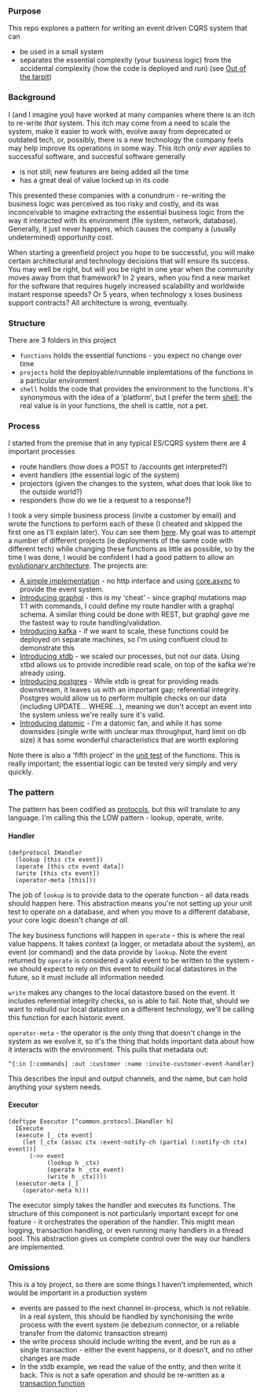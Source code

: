 ### Purpose

This repo explores a pattern for writing an event driven CQRS system that can 
* be used in a small system 
* separates the essential complexity (your business logic) from the accidental complexity (how the code is deployed and run) (see [Out of the tarpit](https://curtclifton.net/papers/MoseleyMarks06a.pdf))

### Background

I (and I imagine you) have worked at many companies where there is an itch to re-write *that* system.  This itch may come from a need to scale the system, make it easier to work with, evolve away from deprecated or outdated tech, or, possibly, there is a new technology the company feels may help improve its operations in some way.  This itch *only ever* applies to successful software, and succesful software generally 
* is not still; new features are being added all the time
* has a great deal of value locked up in its code

This presented these companies with a conundrum - re-writing the business logic was perceived as too risky and costly, and its was inconceivable to imagine extracting the essential business logic from the way it interacted with its environment (file system, network, database).  Generally, it just never happens, which causes the company a (usually undetermined) opportunity cost.

When starting a greenfield project you hope to be successful, you will make certain architectural and technology decisions that will ensure its success.  You may well be right, but will you be right in one year when the community moves away from that framework?  In 2 years, when you find a new market for the software that requires hugely increased scalability and worldwide instant response speeds?  Or 5 years, when technology x loses business support contracts?  All architecture is wrong, eventually.
### Structure
There are 3 folders in this project
* `functions` holds the essential functions - you expect no change over time
* `projects` hold the deployable/runnable implemtations of the functions in a particular environment
* `shell` holds the code that provides the environment to the functions.  It's synonymous with the idea of a 'platform', but I prefer the term [shell](https://www.destroyallsoftware.com/screencasts/catalog/functional-core-imperative-shell); the real value is in your functions, the shell is cattle, not a pet. 
### Process
I started from the premise that in any typical ES/CQRS system there are 4 important processes
* route handlers (how does a POST to /accounts get interpreted?)
* event handlers (the essential logic of the system)
* projectors (given the changes to the system, what does that look like to the outside world?)
* responders (how do we tie a request to a response?)

I took a very simple business process (invite a customer by email) and wrote the functions to perform each of these (I cheated and skipped the first one as I'll explain later).  You can see them [here](functions/src).  My goal was to attempt a number of different projects (ie deployments of the same code with different tech) while changing these functions as little as possible, so by the time I was done, I would be confident I had a good pattern to allow an [evolutionary architecture](https://www.thoughtworks.com/en-gb/insights/books/building-evolutionary-architectures). The projects are:

* [A simple implementation](projects/basic-async/) - no http interface and using [core.async](https://github.com/clojure/core.async) to provide the event system.
* [Introducing graphql](projects/gql-async/) - this is my 'cheat' - since graphql mutations map 1:1 with commands, I could define my route handler with a graphql schema.  A similar thing could be done with REST, but graphql gave me the fastest way to route handling/validation.
* [Introducing kafka](projects/gql-kafka/) - if we want to scale, these functions could be deployed on separate machines, so I'm using confluent cloud to demonstrate this
* [Introducing xtdb](projects/gql-kafka-xtdb/) - we scaled our processes, but not our data.  Using xtbd allows us to provide incredible read scale, on top of the kafka we're already using.
* [Introducing postgres](projects/gql-kafka-xtdb-postgres/) - While xtdb is great for providing reads downstream, it leaves us with an important gap; referential integrity.  Postgres would allow us to perform multiple checks on our data (including UPDATE... WHERE...), meaning we don't accept an event into the system unless we're really sure it's valid.
* [Introducing datomic](projects/gql-kafka-datomic/) - I'm a datomic fan, and while it has some downsides (single write with unclear max throughput, hard limit on db size) it has some wonderful characteristics that are worth exploring

Note there is also a 'fifth project' in the [unit test](functions/test/core_test.clj) of the functions.  This is really important; the essential logic can be tested very simply and very quickly.

### The pattern
The pattern has been codified as [protocols](shell/src/common/protocol.clj), but this will translate to any language.  I'm calling this the LOW pattern - lookup, operate, write.
#### Handler
```
(defprotocol IHandler
  (lookup [this ctx event])
  (operate [this ctx event data])
  (write [this ctx event])
  (operator-meta [this]))
  ```

The job of `lookup` is to provide data to the operate function - all data reads should happen here.  This abstraction means you're not setting up your unit test to operate on a database, and when you move to a different database, your core logic doesn't change *at all*.

The key business functions will happen in `operate` - this is where the real value happens.  It takes context (a logger, or metadata about the system), an event (or command) and the data provide by `lookup`.  Note the event returned by `operate` is considered a valid event to be written to the system - we should expect to rely on this event to rebuild local datastores in the future, so it must include all information needed.

`write` makes any changes to the local datastore based on the event. It includes referential integrity checks, so is able to fail.  Note that, should we want to rebuild our local datastore on a different technology, we'll be calling this function for each historic event.

`operator-meta` - the operator is the only thing that doesn't change in the system as we evolve it, so it's the thing that holds important data about how it interacts with the environment.  This pulls that metadata out:
```
^{:in [:commands] :out :customer :name :invite-customer-event-handler} 
```
This describes the input and output channels, and the name, but can hold anything your system needs.
#### Executor
```
(deftype Executor [^common.protocol.IHandler h]
  IExecute
  (execute [_ ctx event]
    (let [_ctx (assoc ctx :event-notify-ch (partial (:notify-ch ctx) event))]
      (->> event
           (lookup h _ctx)
           (operate h _ctx event)
           (write h _ctx))))
  (executor-meta [_]
    (operator-meta h)))
```
The executor simply takes the handler and executes its functions.  The structure of this component is not particularly important except for one feature - it orchestrates the operation of the handler.  This might mean logging, transaction handling, or even running many handlers in a thread pool.  This abstraction gives us complete control over the way our handlers are implemented.

### Omissions
This is a toy project, so there are some things I haven't implemented, which would be important in a production system
* events are passed to the next channel in-process, which is not reliable.  In a real system, this should be handled by synchonising the write process with the event system (ie debezium connector, or a reliable transfer from the datomic transaction stream)
* the write process should include writing the event, and be run as a single transaction - either the event happens, or it doesn't, and no other changes are made
* In the xtdb example, we read the value of the entty, and then write it back.  This is not a safe operation and should be re-written as a [transaction function](https://www.xtdb.com/blog/xtdb-transaction-functions)
